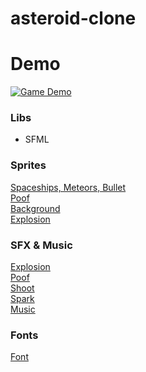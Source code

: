 # asteroid-clone

<h1>Demo</h1>

[![Game Demo](https://j.gifs.com/D1zZ1A.gif)](https://www.youtube.com/watch?v=65_sOByn2f4)


### Libs

* SFML


### Sprites
<a href="https://www.kenney.nl/assets/space-shooter-redux">Spaceships, Meteors, Bullet</a>  
<a href="https://opengameart.org/content/poof-effect-spritesheet">Poof</a>  
<a href="https://v-ktor.itch.io/nebula-background-images">Background</a>  
<a href="https://opengameart.org/content/2d-explosion-animations-2-frame-by-frame">Explosion</a>  


### SFX & Music
<a href="https://opengameart.org/content/rumbleexplosion">Explosion</a>  
<a href="https://opengameart.org/content/crash-collision">Poof</a>  
<a href="https://opengameart.org/content/sci-fi-laser-fire-sfx">Shoot</a>  
<a href="https://www.youtube.com/watch?v=_MlaZ19V5n8">Spark</a>  
<a href="https://freesound.org/people/BaDoink/sounds/522035/">Music</a>  


### Fonts
<a href="https://www.1001fonts.com/astron-boy-font.html">Font</a>  
